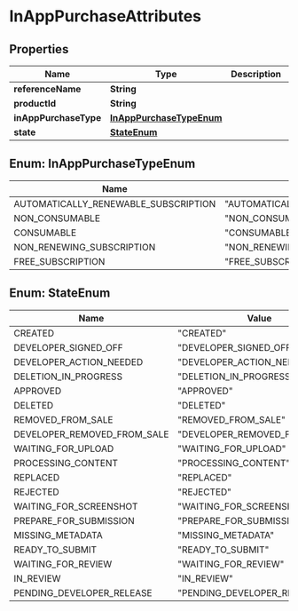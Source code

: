 

# InAppPurchaseAttributes


## Properties

| Name | Type | Description | Notes |
|------------ | ------------- | ------------- | -------------|
|**referenceName** | **String** |  |  [optional] |
|**productId** | **String** |  |  [optional] |
|**inAppPurchaseType** | [**InAppPurchaseTypeEnum**](#InAppPurchaseTypeEnum) |  |  [optional] |
|**state** | [**StateEnum**](#StateEnum) |  |  [optional] |



## Enum: InAppPurchaseTypeEnum

| Name | Value |
|---- | -----|
| AUTOMATICALLY_RENEWABLE_SUBSCRIPTION | &quot;AUTOMATICALLY_RENEWABLE_SUBSCRIPTION&quot; |
| NON_CONSUMABLE | &quot;NON_CONSUMABLE&quot; |
| CONSUMABLE | &quot;CONSUMABLE&quot; |
| NON_RENEWING_SUBSCRIPTION | &quot;NON_RENEWING_SUBSCRIPTION&quot; |
| FREE_SUBSCRIPTION | &quot;FREE_SUBSCRIPTION&quot; |



## Enum: StateEnum

| Name | Value |
|---- | -----|
| CREATED | &quot;CREATED&quot; |
| DEVELOPER_SIGNED_OFF | &quot;DEVELOPER_SIGNED_OFF&quot; |
| DEVELOPER_ACTION_NEEDED | &quot;DEVELOPER_ACTION_NEEDED&quot; |
| DELETION_IN_PROGRESS | &quot;DELETION_IN_PROGRESS&quot; |
| APPROVED | &quot;APPROVED&quot; |
| DELETED | &quot;DELETED&quot; |
| REMOVED_FROM_SALE | &quot;REMOVED_FROM_SALE&quot; |
| DEVELOPER_REMOVED_FROM_SALE | &quot;DEVELOPER_REMOVED_FROM_SALE&quot; |
| WAITING_FOR_UPLOAD | &quot;WAITING_FOR_UPLOAD&quot; |
| PROCESSING_CONTENT | &quot;PROCESSING_CONTENT&quot; |
| REPLACED | &quot;REPLACED&quot; |
| REJECTED | &quot;REJECTED&quot; |
| WAITING_FOR_SCREENSHOT | &quot;WAITING_FOR_SCREENSHOT&quot; |
| PREPARE_FOR_SUBMISSION | &quot;PREPARE_FOR_SUBMISSION&quot; |
| MISSING_METADATA | &quot;MISSING_METADATA&quot; |
| READY_TO_SUBMIT | &quot;READY_TO_SUBMIT&quot; |
| WAITING_FOR_REVIEW | &quot;WAITING_FOR_REVIEW&quot; |
| IN_REVIEW | &quot;IN_REVIEW&quot; |
| PENDING_DEVELOPER_RELEASE | &quot;PENDING_DEVELOPER_RELEASE&quot; |



